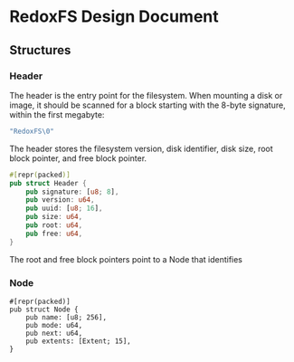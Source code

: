 # RedoxFS Design Document

## Structures

### Header
The header is the entry point for the filesystem. When mounting a disk or image, it should be scanned for a block starting with the 8-byte signature, within the first megabyte:
```rust
"RedoxFS\0"
```

The header stores the filesystem version, disk identifier, disk size, root block pointer, and free block pointer.

```rust
#[repr(packed)]
pub struct Header {
    pub signature: [u8; 8],
    pub version: u64,
    pub uuid: [u8; 16],
    pub size: u64,
    pub root: u64,
    pub free: u64,
}
```

The root and free block pointers point to a Node that identifies

### Node

```
#[repr(packed)]
pub struct Node {
    pub name: [u8; 256],
    pub mode: u64,
    pub next: u64,
    pub extents: [Extent; 15],
}
```
